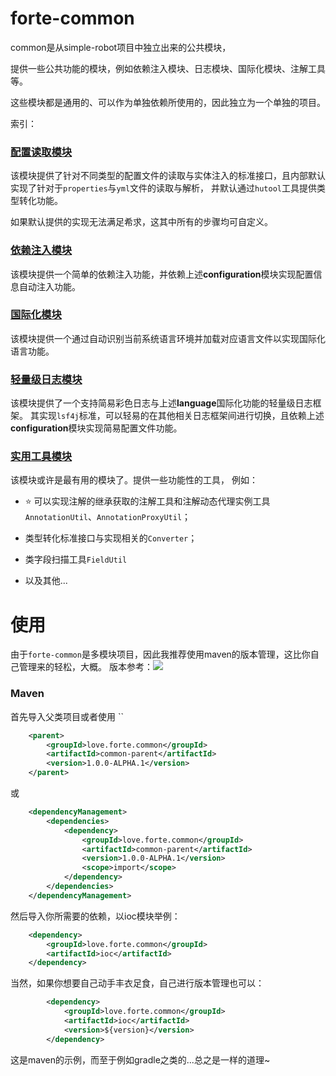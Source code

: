 # forte-common

common是从simple-robot项目中独立出来的公共模块，

提供一些公共功能的模块，例如依赖注入模块、日志模块、国际化模块、注解工具等。

这些模块都是通用的、可以作为单独依赖所使用的，因此独立为一个单独的项目。

索引：

### [配置读取模块](./configuration)

该模块提供了针对不同类型的配置文件的读取与实体注入的标准接口，且内部默认实现了针对于`properties`与`yml`文件的读取与解析，
并默认通过`hutool`工具提供类型转化功能。

如果默认提供的实现无法满足希求，这其中所有的步骤均可自定义。

### [依赖注入模块](./ioc)

该模块提供一个简单的依赖注入功能，并依赖上述**configuration**模块实现配置信息自动注入功能。

### [国际化模块](./language)

该模块提供一个通过自动识别当前系统语言环境并加载对应语言文件以实现国际化语言功能。

### [轻量级日志模块](./log)

该模块提供了一个支持简易彩色日志与上述**language**国际化功能的轻量级日志框架。
其实现`lsf4j`标准，可以轻易的在其他相关日志框架间进行切换，且依赖上述**configuration**模块实现简易配置文件功能。

### [实用工具模块](./utils)

该模块或许是最有用的模块了。提供一些功能性的工具，
例如：

- ⭐ 可以实现注解的继承获取的注解工具和注解动态代理实例工具`AnnotationUtil`、`AnnotationProxyUtil`；

- 类型转化标准接口与实现相关的`Converter`；

- 类字段扫描工具`FieldUtil`

- 以及其他...



# 使用

由于`forte-common`是多模块项目，因此我推荐使用maven的版本管理，这比你自己管理来的轻松，大概。
版本参考：[![](https://img.shields.io/maven-central/v/love.forte.common/common-parent)](https://repo1.maven.org/maven2/love/forte/common/)

### Maven

首先导入父类项目或者使用 ``
```xml
    <parent>
        <groupId>love.forte.common</groupId>
        <artifactId>common-parent</artifactId>
        <version>1.0.0-ALPHA.1</version>
    </parent>
```
或
```xml
    <dependencyManagement>
        <dependencies>
            <dependency>
                <groupId>love.forte.common</groupId>
                <artifactId>common-parent</artifactId>
                <version>1.0.0-ALPHA.1</version>
                <scope>import</scope>
            </dependency>
        </dependencies>
    </dependencyManagement>
```

然后导入你所需要的依赖，以ioc模块举例：
```xml
    <dependency>
        <groupId>love.forte.common</groupId>
        <artifactId>ioc</artifactId>
    </dependency>
```

当然，如果你想要自己动手丰衣足食，自己进行版本管理也可以：
```xml
        <dependency>
            <groupId>love.forte.common</groupId>
            <artifactId>ioc</artifactId>
            <version>${version}</version>
        </dependency>
```

这是maven的示例，而至于例如gradle之类的...总之是一样的道理~





